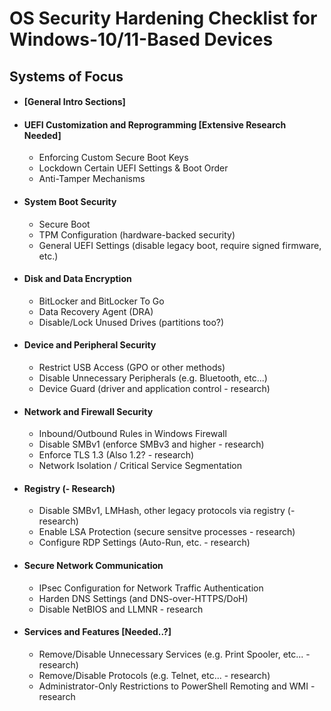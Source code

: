 # OS Security Hardening Checklist for Windows-10/11-Based Devices

## Systems of Focus

- #### [General Intro Sections]

- #### UEFI Customization and Reprogramming [Extensive Research Needed]
	- Enforcing Custom Secure Boot Keys
	- Lockdown Certain UEFI Settings & Boot Order
	- Anti-Tamper Mechanisms

- #### System Boot Security
	- Secure Boot
	- TPM Configuration (hardware-backed security)
	- General UEFI Settings (disable legacy boot, require signed firmware, etc.)

- #### Disk and Data Encryption
	- BitLocker and BitLocker To Go
	- Data Recovery Agent (DRA)
	- Disable/Lock Unused Drives (partitions too?)
	
- #### Device and Peripheral Security
	- Restrict USB Access (GPO or other methods)
	- Disable Unnecessary Peripherals (e.g. Bluetooth, etc...)
	- Device 	Guard (driver and application control - research)

- #### Network and Firewall Security
	- Inbound/Outbound Rules in Windows Firewall
	- Disable SMBv1 (enforce SMBv3 and higher - research)
	- Enforce TLS 1.3 (Also 1.2? - research)
	- Network Isolation / Critical Service Segmentation

- #### Registry (- Research)
	- Disable SMBv1, LMHash, other legacy protocols via registry (- research)
	- Enable LSA Protection (secure sensitve processes - research)
	- Configure RDP Settings (Auto-Run, etc. - research)

- #### Secure Network Communication
	- IPsec Configuration for Network Traffic Authentication
	- Harden DNS Settings (and DNS-over-HTTPS/DoH)
	- Disable NetBIOS and LLMNR - research

- #### Services and Features [Needed..?]
	- Remove/Disable Unnecessary Services (e.g. Print Spooler, etc... - research)
	- Remove/Disable Protocols (e.g. Telnet, etc... - research)
	- Administrator-Only Restrictions to PowerShell Remoting and WMI - research